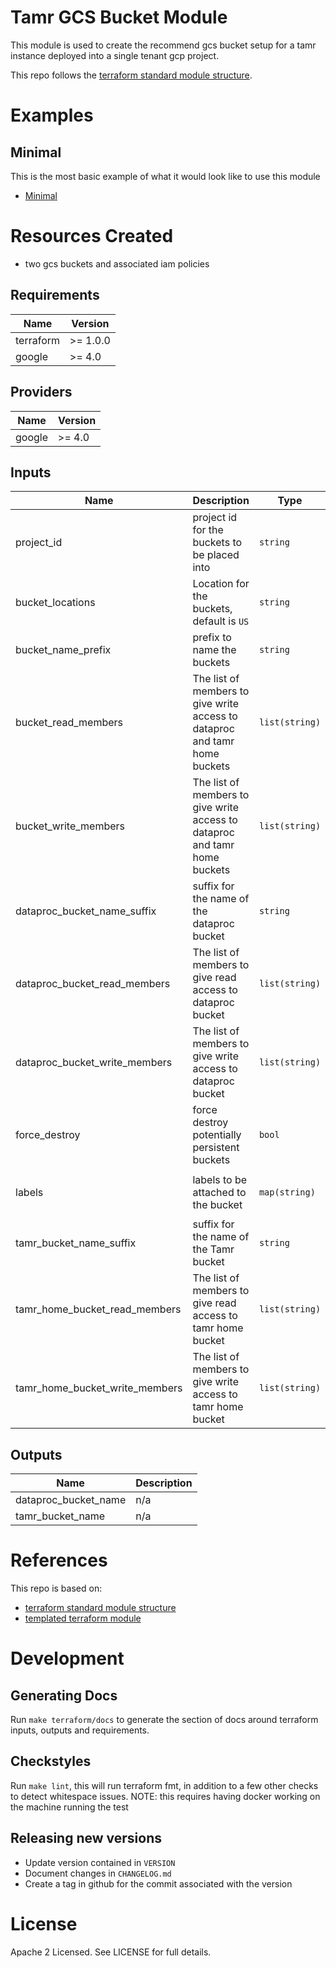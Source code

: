 # Tamr GCS Bucket Module
This module is used to create the recommend gcs bucket setup for a tamr instance deployed into a single tenant gcp project.

This repo follows the [terraform standard module structure](https://www.terraform.io/docs/modules/index.html#standard-module-structure).

# Examples
## Minimal
This is the most basic example of what it would look like to use this module
- [Minimal](https://github.com/Datatamer/terraform-gcp-tamr-buckets/tree/master/examples/minimal)

# Resources Created
* two gcs buckets and associated iam policies

<!-- BEGINNING OF PRE-COMMIT-TERRAFORM DOCS HOOK -->
## Requirements

| Name | Version |
|------|---------|
| terraform | >= 1.0.0 |
| google | >= 4.0 |

## Providers

| Name | Version |
|------|---------|
| google | >= 4.0 |

## Inputs

| Name | Description | Type | Default | Required |
|------|-------------|------|---------|:--------:|
| project\_id | project id for the buckets to be placed into | `string` | n/a | yes |
| bucket\_locations | Location for the buckets, default is `US` | `string` | `"US"` | no |
| bucket\_name\_prefix | prefix to name the buckets | `string` | `""` | no |
| bucket\_read\_members | The list of members to give write access to dataproc and tamr home buckets | `list(string)` | `[]` | no |
| bucket\_write\_members | The list of members to give write access to dataproc and tamr home buckets | `list(string)` | `[]` | no |
| dataproc\_bucket\_name\_suffix | suffix for the name of the dataproc bucket | `string` | `"-dataproc-home"` | no |
| dataproc\_bucket\_read\_members | The list of members to give read access to dataproc bucket | `list(string)` | `[]` | no |
| dataproc\_bucket\_write\_members | The list of members to give write access to dataproc bucket | `list(string)` | `[]` | no |
| force\_destroy | force destroy potentially persistent buckets | `bool` | `false` | no |
| labels | labels to be attached to the bucket | `map(string)` | <pre>{<br>  "product": "external_tamr"<br>}</pre> | no |
| tamr\_bucket\_name\_suffix | suffix for the name of the Tamr bucket | `string` | `"-tamr-home"` | no |
| tamr\_home\_bucket\_read\_members | The list of members to give read access to tamr home bucket | `list(string)` | `[]` | no |
| tamr\_home\_bucket\_write\_members | The list of members to give write access to tamr home bucket | `list(string)` | `[]` | no |

## Outputs

| Name | Description |
|------|-------------|
| dataproc\_bucket\_name | n/a |
| tamr\_bucket\_name | n/a |

<!-- END OF PRE-COMMIT-TERRAFORM DOCS HOOK -->

# References
This repo is based on:
* [terraform standard module structure](https://www.terraform.io/docs/modules/index.html#standard-module-structure)
* [templated terraform module](https://github.com/tmknom/template-terraform-module)

# Development
## Generating Docs
Run `make terraform/docs` to generate the section of docs around terraform inputs, outputs and requirements.

## Checkstyles
Run `make lint`, this will run terraform fmt, in addition to a few other checks to detect whitespace issues.
NOTE: this requires having docker working on the machine running the test

## Releasing new versions
* Update version contained in `VERSION`
* Document changes in `CHANGELOG.md`
* Create a tag in github for the commit associated with the version

# License
Apache 2 Licensed. See LICENSE for full details.
